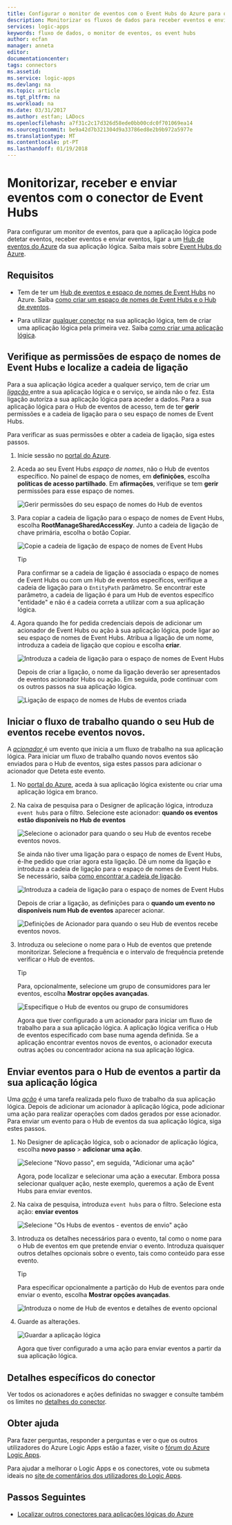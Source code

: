 ```yaml
---
title: Configurar o monitor de eventos com o Event Hubs do Azure para o Azure Logic Apps | Microsoft Docs
description: Monitorizar os fluxos de dados para receber eventos e enviar eventos para o Azure Logic Apps com o Event Hubs do Azure
services: logic-apps
keywords: fluxo de dados, o monitor de eventos, os event hubs
author: ecfan
manager: anneta
editor: 
documentationcenter: 
tags: connectors
ms.assetid: 
ms.service: logic-apps
ms.devlang: na
ms.topic: article
ms.tgt_pltfrm: na
ms.workload: na
ms.date: 03/31/2017
ms.author: estfan; LADocs
ms.openlocfilehash: a7f31c2c17d326d58ede0bb00cdc0f701069ea14
ms.sourcegitcommit: be9a42d7b321304d9a33786ed8e2b9b972a5977e
ms.translationtype: MT
ms.contentlocale: pt-PT
ms.lasthandoff: 01/19/2018
---
```

# <a name="monitor-receive-and-send-events-with-the-event-hubs-connector"></a>Monitorizar, receber e enviar eventos com o conector de Event Hubs

Para configurar um monitor de eventos, para que a aplicação lógica pode detetar eventos, receber eventos e enviar eventos, ligar a um [Hub de eventos do Azure](https://azure.microsoft.com/services/event-hubs) da sua aplicação lógica. Saiba mais sobre [Event Hubs do Azure](../event-hubs/event-hubs-what-is-event-hubs.md).

## <a name="requirements"></a>Requisitos

* Tem de ter um [Hub de eventos e espaço de nomes de Event Hubs](../event-hubs/event-hubs-create.md) no Azure. Saiba [como criar um espaço de nomes de Event Hubs e o Hub de eventos](../event-hubs/event-hubs-create.md). 

* Para utilizar [qualquer conector](https://docs.microsoft.com/azure/connectors/apis-list) na sua aplicação lógica, tem de criar uma aplicação lógica pela primeira vez. Saiba [como criar uma aplicação lógica](../logic-apps/quickstart-create-first-logic-app-workflow.md).

<a name="permissions-connection-string"></a>
## <a name="check-event-hubs-namespace-permissions-and-find-the-connection-string"></a>Verifique as permissões de espaço de nomes de Event Hubs e localize a cadeia de ligação

Para a sua aplicação lógica aceder a qualquer serviço, tem de criar um [ *ligação* ](./connectors-overview.md) entre a sua aplicação lógica e o serviço, se ainda não o fez. Esta ligação autoriza a sua aplicação lógica para aceder a dados.
Para a sua aplicação lógica para o Hub de eventos de acesso, tem de ter **gerir** permissões e a cadeia de ligação para o seu espaço de nomes de Event Hubs.

Para verificar as suas permissões e obter a cadeia de ligação, siga estes passos.

1.  Inicie sessão no [portal do Azure](https://portal.azure.com "portal do Azure"). 

2.  Aceda ao seu Event Hubs *espaço de nomes*, não o Hub de eventos específico. No painel de espaço de nomes, em **definições**, escolha **políticas de acesso partilhado**. Em **afirmações**, verifique se tem **gerir** permissões para esse espaço de nomes.

    ![Gerir permissões do seu espaço de nomes do Hub de eventos](./media/connectors-create-api-azure-event-hubs/event-hubs-namespace.png)

3.  Para copiar a cadeia de ligação para o espaço de nomes de Event Hubs, escolha **RootManageSharedAccessKey**. Junto a cadeia de ligação de chave primária, escolha o botão Copiar.

    ![Copie a cadeia de ligação de espaço de nomes de Event Hubs](media/connectors-create-api-azure-event-hubs/find-event-hub-namespace-connection-string.png)

    > [!TIP]
    > Para confirmar se a cadeia de ligação é associada o espaço de nomes de Event Hubs ou com um Hub de eventos específicos, verifique a cadeia de ligação para o `EntityPath` parâmetro. Se encontrar este parâmetro, a cadeia de ligação é para um Hub de eventos específico "entidade" e não é a cadeia correta a utilizar com a sua aplicação lógica.

4.  Agora quando lhe for pedida credenciais depois de adicionar um acionador de Event Hubs ou ação à sua aplicação lógica, pode ligar ao seu espaço de nomes de Event Hubs. Atribua a ligação de um nome, introduza a cadeia de ligação que copiou e escolha **criar**.

    ![Introduza a cadeia de ligação para o espaço de nomes de Event Hubs](./media/connectors-create-api-azure-event-hubs/event-hubs-connection.png)

    Depois de criar a ligação, o nome da ligação deverão ser apresentados de eventos acionador Hubs ou ação. 
    Em seguida, pode continuar com os outros passos na sua aplicação lógica.

    ![Ligação de espaço de nomes de Hubs de eventos criada](./media/connectors-create-api-azure-event-hubs/event-hubs-connection-created.png)

## <a name="start-workflow-when-your-event-hub-receives-new-events"></a>Iniciar o fluxo de trabalho quando o seu Hub de eventos recebe eventos novos.

A [ *acionador* ](../logic-apps/logic-apps-overview.md#logic-app-concepts) é um evento que inicia a um fluxo de trabalho na sua aplicação lógica. Para iniciar um fluxo de trabalho quando novos eventos são enviados para o Hub de eventos, siga estes passos para adicionar o acionador que Deteta este evento.

1.  No [portal do Azure](https://portal.azure.com "portal do Azure"), aceda à sua aplicação lógica existente ou criar uma aplicação lógica em branco.

2.  Na caixa de pesquisa para o Designer de aplicação lógica, introduza `event hubs` para o filtro. Selecione este acionador: **quando os eventos estão disponíveis no Hub de eventos**

    ![Selecione o acionador para quando o seu Hub de eventos recebe eventos novos.](./media/connectors-create-api-azure-event-hubs/find-event-hubs-trigger.png)

    Se ainda não tiver uma ligação para o espaço de nomes de Event Hubs, é-lhe pedido que criar agora esta ligação. Dê um nome da ligação e introduza a cadeia de ligação para o espaço de nomes de Event Hubs. 
    Se necessário, saiba [como encontrar a cadeia de ligação](#permissions-connection-string).

    ![Introduza a cadeia de ligação para o espaço de nomes de Event Hubs](./media/connectors-create-api-azure-event-hubs/event-hubs-connection.png)

    Depois de criar a ligação, as definições para o **quando um evento no disponíveis num Hub de eventos** aparecer acionar.

    ![Definições de Acionador para quando o seu Hub de eventos recebe eventos novos.](./media/connectors-create-api-azure-event-hubs/event-hubs-trigger.png)

3.  Introduza ou selecione o nome para o Hub de eventos que pretende monitorizar. Selecione a frequência e o intervalo de frequência pretende verificar o Hub de eventos.

    > [!TIP]
    > Para, opcionalmente, selecione um grupo de consumidores para ler eventos, escolha **Mostrar opções avançadas**. 

    ![Especifique o Hub de eventos ou grupo de consumidores](./media/connectors-create-api-azure-event-hubs/event-hubs-trigger-details.png)

    Agora que tiver configurado a um acionador para iniciar um fluxo de trabalho para a sua aplicação lógica. 
    A aplicação lógica verifica o Hub de eventos especificado com base numa agenda definida. 
    Se a aplicação encontrar eventos novos de eventos, o acionador executa outras ações ou concentrador aciona na sua aplicação lógica.

## <a name="send-events-to-your-event-hub-from-your-logic-app"></a>Enviar eventos para o Hub de eventos a partir da sua aplicação lógica

Uma [*ação*](../logic-apps/logic-apps-overview.md#logic-app-concepts) é uma tarefa realizada pelo fluxo de trabalho da sua aplicação lógica. Depois de adicionar um acionador à aplicação lógica, pode adicionar uma ação para realizar operações com dados gerados por esse acionador. Para enviar um evento para o Hub de eventos da sua aplicação lógica, siga estes passos.

1.  No Designer de aplicação lógica, sob o acionador de aplicação lógica, escolha **novo passo** > **adicionar uma ação**.

    ![Selecione "Novo passo", em seguida, "Adicionar uma ação"](./media/connectors-create-api-azure-event-hubs/add-action.png)

    Agora, pode localizar e selecionar uma ação a executar. 
    Embora possa selecionar qualquer ação, neste exemplo, queremos a ação de Event Hubs para enviar eventos.

2.  Na caixa de pesquisa, introduza `event hubs` para o filtro.
Selecione esta ação: **enviar eventos**

    ![Selecione "Os Hubs de eventos - eventos de envio" ação](./media/connectors-create-api-azure-event-hubs/find-event-hubs-action.png)

3.  Introduza os detalhes necessários para o evento, tal como o nome para o Hub de eventos em que pretende enviar o evento. Introduza quaisquer outros detalhes opcionais sobre o evento, tais como conteúdo para esse evento.

    > [!TIP]
    > Para especificar opcionalmente a partição do Hub de eventos para onde enviar o evento, escolha **Mostrar opções avançadas**. 

    ![Introduza o nome de Hub de eventos e detalhes de evento opcional](./media/connectors-create-api-azure-event-hubs/event-hubs-send-event-action.png)

6.  Guarde as alterações.

    ![Guardar a aplicação lógica](./media/connectors-create-api-azure-event-hubs/save-logic-app.png)

    Agora que tiver configurado a uma ação para enviar eventos a partir da sua aplicação lógica. 

## <a name="connector-specific-details"></a>Detalhes específicos do conector

Ver todos os acionadores e ações definidas no swagger e consulte também os limites no [detalhes do conector](/connectors/eventhubs/). 

## <a name="get-help"></a>Obter ajuda

Para fazer perguntas, responder a perguntas e ver o que os outros utilizadores do Azure Logic Apps estão a fazer, visite o [fórum do Azure Logic Apps](https://social.msdn.microsoft.com/Forums/en-US/home?forum=azurelogicapps).

Para ajudar a melhorar o Logic Apps e os conectores, vote ou submeta ideais no [site de comentários dos utilizadores do Logic Apps](http://aka.ms/logicapps-wish).

## <a name="next-steps"></a>Passos Seguintes

*  [Localizar outros conectores para aplicações lógicas do Azure](./apis-list.md)